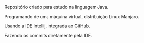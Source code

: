 Repositório criado para estudo na linguagem Java.

Programando de uma máquina virtual, distribuição Linux Manjaro.

Usando a IDE Intellij, integrada ao GitHub.

Fazendo os commits diretamente pela IDE.
